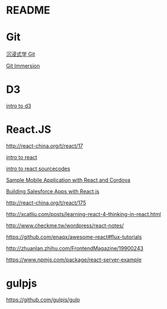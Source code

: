 README
======

# Git

[沉浸式学 Git](http://igit.linuxtoy.org/index.html)

[Git Immersion](http://gitimmersion.com/)

# D3

[intro to d3](https://github.com/square/intro-to-d3) 

# React.JS

http://react-china.org/t/react/17

[intro to react](http://fraserxu.me/intro-to-react/)

[intro to react sourcecodes](https://github.com/fraserxu/intro-to-react)

[Sample Mobile Application with React and Cordova](http://coenraets.org/blog/2014/12/sample-mobile-application-with-react-and-cordova/)

[Building Salesforce Apps with React.js](http://coenraets.org/blog/2014/12/salesforce-reactjs-sample-app/)

http://react-china.org/t/react/175

http://xcatliu.com/posts/learning-react-4-thinking-in-react.html

http://www.checkme.tw/wordpress/react-notes/

https://github.com/enaqx/awesome-react#flux-tutorials

http://zhuanlan.zhihu.com/FrontendMagazine/19900243

https://www.npmjs.com/package/react-server-example

# gulpjs

https://github.com/gulpjs/gulp
